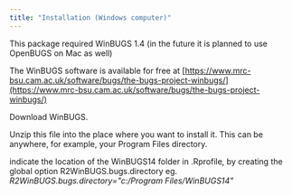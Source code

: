 ```yaml
---
title: "Installation (Windows computer)"
---
```


This package required WinBUGS 1.4 (in the future it is planned to use OpenBUGS on Mac as well)

The WinBUGS software is available for free at [https://www.mrc-bsu.cam.ac.uk/software/bugs/the-bugs-project-winbugs/](https://www.mrc-bsu.cam.ac.uk/software/bugs/the-bugs-project-winbugs/)

Download WinBUGS. 

Unzip this file into the place where you want to install it. This can be anywhere, for example, your Program Files directory. 

indicate the location of the WinBUGS14 folder in .Rprofile, by creating the global option R2WinBUGS.bugs.directory eg. _R2WinBUGS.bugs.directory="c:/Program Files/WinBUGS14"_
